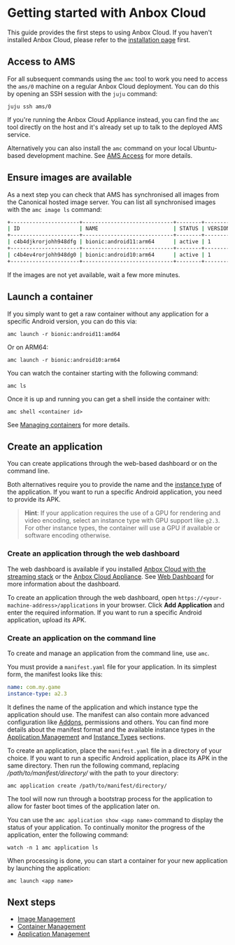 # Getting started with Anbox Cloud

This guide provides the first steps to using Anbox Cloud. If you haven't installed Anbox Cloud, please refer to the [installation page](https://discourse.ubuntu.com/t/installation-quickstart/17744) first.

## Access to AMS

For all subsequent commands using the `amc` tool to work you need to access the `ams/0` machine on a regular Anbox Cloud deployment. You can do this by opening an SSH session with the `juju` command:

    juju ssh ams/0

If you're running the Anbox Cloud Appliance instead, you can find the `amc` tool directly on the host and it's already set up to talk to the deployed AMS service.

Alternatively you can also install the `amc` command on your local Ubuntu-based development machine. See [AMS Access](https://discourse.ubuntu.com/t/managing-ams-access/17774) for more details.

## Ensure images are available

As a next step you can check that AMS has synchronised all images from the Canonical hosted image server. You can list all synchronised images with the `amc image ls` command:

```bash
+----------------------+-----------------------------+--------+----------+--------------+---------+
| ID                   | NAME                        | STATUS | VERSIONS | ARCHITECTURE | DEFAULT |
+----------------------+-----------------------------+--------+----------+--------------+---------+
| c4b4djkrorjohh948dfg | bionic:android11:arm64      | active | 1        | aarch64      | true    |
+----------------------+-----------------------------+--------+----------+--------------+---------+
| c4b4ev4rorjohh948dg0 | bionic:android10:arm64      | active | 1        | aarch64      | false   |
+----------------------+-----------------------------+--------+----------+--------------+---------+
```

If the images are not yet available, wait a few more minutes.

## Launch a container
If you simply want to get a raw container without any application for a specific Android version, you can do this via:

    amc launch -r bionic:android11:amd64

Or on ARM64:

    amc launch -r bionic:android10:arm64

You can watch the container starting with the following command:

    amc ls

Once it is up and running you can get a shell inside the container with:

    amc shell <container id>

See [Managing containers](https://discourse.ubuntu.com/t/managing-containers/17763) for more details.

## Create an application

You can create applications through the web-based dashboard or on the command line.

Both alternatives require you to provide the name and the [instance type](https://discourse.ubuntu.com/t/instances-types-reference/17764) of the application. If you want to run a specific Android application, you need to provide its APK.

> **Hint**: If your application requires the use of a GPU for rendering and video encoding, select an instance type with GPU support like `g2.3`. For other instance types, the container will use a GPU if available or software encoding otherwise.

### Create an application through the web dashboard

The web dashboard is available if you installed [Anbox Cloud with the streaming stack](https://anbox-cloud.io/docs/installation/installation-quickstart) or the [Anbox Cloud Appliance](https://anbox-cloud.io/docs/installation/installation-quickstart). See [Web Dashboard](https://anbox-cloud.io/docs/manage/web-dashboard) for more information about the dashboard.

To create an application through the web dashboard, open `https://<your-machine-address>/applications` in your browser. Click **Add Application** and enter the required information. If you want to run a specific Android application, upload its APK.

### Create an application on the command line

To create and manage an application from the command line, use `amc`. 

You must provide a `manifest.yaml` file for your application. In its simplest form, the manifest looks like this:

```yaml
name: com.my.game
instance-type: a2.3
```

It defines the name of the application and which instance type the application should use. The manifest can also contain more advanced configuration like [Addons](https://discourse.ubuntu.com/t/managing-addons/17759), permissions and others. You can find more details about the manifest format and the available instance types in the [Application Management](https://discourse.ubuntu.com/t/managing-applications/17760) and [Instance Types](https://discourse.ubuntu.com/t/instances-types-reference/17764) sections.

To create an application, place the `manifest.yaml` file in a directory of your choice. If you want to run a specific Android application, place its APK in the same directory. Then run the following command, replacing */path/to/manifest/directory/* with the path to your directory:

    amc application create /path/to/manifest/directory/

The tool will now run through a bootstrap process for the application to allow for faster boot times of the application later on.

You can use the `amc application show <app name>` command to display the status of your application. To continually monitor the progress of the application, enter the following command:

    watch -n 1 amc application ls

When processing is done, you can start a container for your new application by launching the application:

    amc launch <app name>

## Next steps
* [Image Management](https://discourse.ubuntu.com/t/managing-images/17758)
* [Container Management](https://discourse.ubuntu.com/t/managing-containers/17763)
* [Application Management](https://discourse.ubuntu.com/t/managing-applications/17760)
